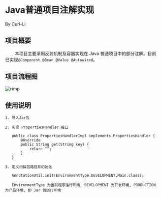 # Java普通项目注解实现

By Curl-Li

## 项目概要

&nbsp;&nbsp;&nbsp;&nbsp;&nbsp;&nbsp;&nbsp;
本项目主要采用反射机制及容器实现在 Java 普通项目中的部分注解。目前已实现`@Component @Bean @Value @Autowired`。

## 项目流程图

![rtmp](http://139.9.137.220/ioc.png)

## 使用说明

    1. 导入Jar包
    
    2. 实现 PropertiesHandler 接口
    
       public class PropertiesHandlerImpl implements PropertiesHandler {
           @Override
           public String get(String key) {
               return "";
           }
       }

    3. 定义扫描包路径并初始化
    
       AnnotationUtil.init(EnvironmentType.DEVELOPMENT,Main.class);
       
       EnvironmentType 为当前程序运行环境, DEVELOPMENT 为开发环境, PRODUCTION 为产品环境, 即 Jar 包运行环境
